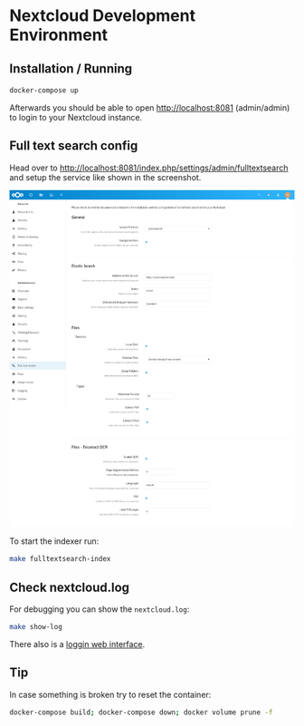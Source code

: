 # Nextcloud Development Environment

## Installation / Running

```bash
docker-compose up
```

Afterwards you should be able to open <http://localhost:8081> (admin/admin) to
login to your Nextcloud instance.

## Full text search config

Head over to <http://localhost:8081/index.php/settings/admin/fulltextsearch> and setup the service like shown in the screenshot.

![nextcloud-fulltextsearch-config](nextcloud-fulltextsearch-config.png)

To start the indexer run:

```bash
make fulltextsearch-index
```

## Check nextcloud.log

For debugging you can show the `nextcloud.log`:

```bash
make show-log
```

There also is a [loggin web interface](http://localhost:8081/index.php/settings/admin/logging).

## Tip

In case something is broken try to reset the container:

```bash
docker-compose build; docker-compose down; docker volume prune -f
```